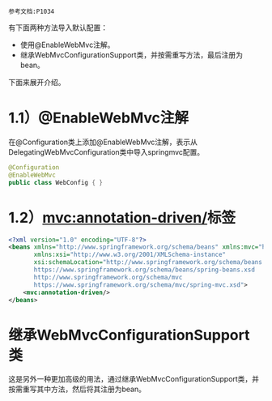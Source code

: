 	参考文档:P1034

有下面两种方法导入默认配置：
- 使用@EnableWebMvc注解。
- 继承WebMvcConfigurationSupport类，并按需重写方法，最后注册为bean。

下面来展开介绍。

# 1.1）@EnableWebMvc注解

在@Configuration类上添加@EnableWebMvc注解，表示从DelegatingWebMvcConfiguration类中导入springmvc配置。
```java
@Configuration 
@EnableWebMvc 
public class WebConfig { }
```

# 1.2）<mvc:annotation-driven/>标签

```xml
<?xml version="1.0" encoding="UTF-8"?>
<beans xmlns="http://www.springframework.org/schema/beans" xmlns:mvc="http://www.springframework.org/schema/mvc"   
	   xmlns:xsi="http://www.w3.org/2001/XMLSchema-instance" 
	   xsi:schemaLocation="http://www.springframework.org/schema/beans  
	   https://www.springframework.org/schema/beans/spring-beans.xsd
	   http://www.springframework.org/schema/mvc
	   https://www.springframework.org/schema/mvc/spring-mvc.xsd">
	<mvc:annotation-driven/>
</beans>
```



# 继承WebMvcConfigurationSupport类

这是另外一种更加高级的用法，通过继承WebMvcConfigurationSupport类，并按需重写其中方法，然后将其注册为bean。